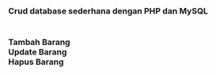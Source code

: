 <h3>Crud database sederhana dengan PHP dan MySQL<h3>

<br>Tambah Barang
<br>Update Barang
<br>Hapus Barang
